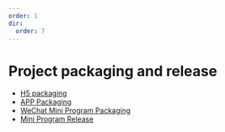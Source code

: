 ```yaml
---
order: 1
dir:
  order: 7
---
```


# Project packaging and release

- [H5 packaging](package/h5.html)
- [APP Packaging](package/app.html)
- [WeChat Mini Program Packaging](package/xiaocx.html)
- [Mini Program Release](package/xiaocx/publish.html)
